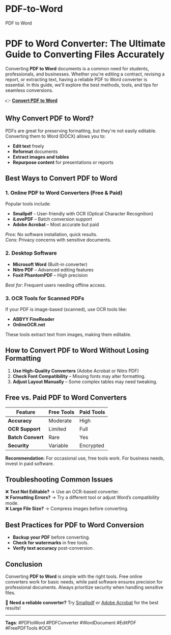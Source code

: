 # PDF-to-Word
PDF to Word
# PDF to Word Converter: The Ultimate Guide to Converting Files Accurately

Converting **PDF to Word** documents is a common need for students, professionals, and businesses. Whether you're editing a contract, revising a report, or extracting text, having a reliable PDF to Word converter is essential. In this guide, we'll explore the best methods, tools, and tips for seamless conversions.

👉 [**Convert PDF to Word**](https://free.thefinds.biz/?utm_medium=e419e4d4e57d17f163ee4e72b59be1bc3350fc9a&utm_campaign=Global)

## Why Convert PDF to Word?

PDFs are great for preserving formatting, but they're not easily editable. Converting them to Word (DOCX) allows you to:
- **Edit text** freely  
- **Reformat** documents  
- **Extract images and tables**  
- **Repurpose content** for presentations or reports  

## Best Ways to Convert PDF to Word

### 1. **Online PDF to Word Converters** (Free & Paid)
Popular tools include:
- **Smallpdf** – User-friendly with OCR (Optical Character Recognition)  
- **iLovePDF** – Batch conversion support  
- **Adobe Acrobat** – Most accurate but paid  

*Pros*: No software installation, quick results.  
*Cons*: Privacy concerns with sensitive documents.  

### 2. **Desktop Software**
- **Microsoft Word** (Built-in converter)  
- **Nitro PDF** – Advanced editing features  
- **Foxit PhantomPDF** – High precision  

*Best for*: Frequent users needing offline access.  

### 3. **OCR Tools for Scanned PDFs**
If your PDF is image-based (scanned), use OCR tools like:
- **ABBYY FineReader**  
- **OnlineOCR.net**  

These tools extract text from images, making them editable.  

## How to Convert PDF to Word Without Losing Formatting

1. **Use High-Quality Converters** (Adobe Acrobat or Nitro PDF)  
2. **Check Font Compatibility** – Missing fonts may alter formatting.  
3. **Adjust Layout Manually** – Some complex tables may need tweaking.  

## Free vs. Paid PDF to Word Converters

| Feature          | Free Tools          | Paid Tools          |
|------------------|--------------------|--------------------|
| **Accuracy**     | Moderate           | High               |
| **OCR Support**  | Limited            | Full               |
| **Batch Convert**| Rare               | Yes                |
| **Security**     | Variable           | Encrypted          |

**Recommendation**: For occasional use, free tools work. For business needs, invest in paid software.  

## Troubleshooting Common Issues

❌ **Text Not Editable?** → Use an OCR-based converter.  
❌ **Formatting Errors?** → Try a different tool or adjust Word’s compatibility mode.  
❌ **Large File Size?** → Compress images before converting.  

## Best Practices for PDF to Word Conversion
- **Backup your PDF** before converting.  
- **Check for watermarks** in free tools.  
- **Verify text accuracy** post-conversion.  

## Conclusion

Converting **PDF to Word** is simple with the right tools. Free online converters work for basic needs, while paid software ensures precision for professional documents. Always prioritize security when handling sensitive files.  

📌 **Need a reliable converter?** Try [Smallpdf](https://smallpdf.com) or [Adobe Acrobat](https://acrobat.adobe.com) for the best results!  

---
**Tags**: #PDFtoWord #PDFConverter #WordDocument #EditPDF #FreePDFTools #OCR  
